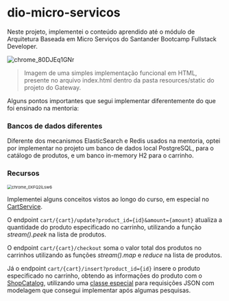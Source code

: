 # dio-micro-servicos

Neste projeto, implementei o conteúdo aprendido até o módulo de Arquitetura Baseada em Micro Serviços do Santander Bootcamp Fullstack Developer. 

![chrome_80DJEq1GNr](C:\Users\mateu\Desktop\chrome_80DJEq1GNr.png)

> Imagem de uma simples implementação funcional em HTML, presente no arquivo index.html dentro da pasta resources/static do projeto do Gateway.

Alguns pontos importantes que segui implementar diferentemente do que foi ensinado na mentoria:

### Bancos de dados diferentes

Diferente dos mecanismos ElasticSearch e Redis usados na mentoria, optei por implementar no projeto um banco de dados local PostgreSQL, para o catálogo de produtos, e um banco in-memory H2 para o carrinho.

### Recursos 

<img src="C:\Users\mateu\Desktop\chrome_0XFQ2iLsw6.png" alt="chrome_0XFQ2iLsw6" style="zoom:67%;" />

Implementei alguns conceitos vistos ao longo do curso, em especial no [CartService](https://github.com/arj-mat/dio-micro-servicos/blob/main/shopcart/src/main/java/com/santander/microsservicos/shopcart/data/service/CartService.java).

O endpoint `cart/{cart}/update?product_id={id}&amount={amount}` atualiza a quantidade do produto especificado no carrinho, utilizando a função *stream().peek* na lista de produtos.

O endpoint `cart/{cart}/checkout` soma o valor total dos produtos no carrinhos utilizando as funções *stream().map* e *reduce* na lista de produtos. 

Já o endpoint `cart/{cart}/insert?product_id={id}` insere o produto especificado no carrinho, obtendo as informações do produto com o [ShopCatalog](https://github.com/arj-mat/dio-micro-servicos/blob/main/shopcatalog/src/main/java/com/santander/microsservicos/shopcatalog/controller/CatalogController.java#L27), utilizando uma [classe especial](https://github.com/arj-mat/dio-micro-servicos/tree/main/shopcart/src/main/java/com/santander/microsservicos/shopcart/external) para requisições JSON com modelagem que consegui implementar após algumas pesquisas.
